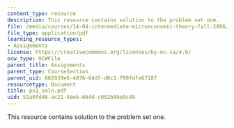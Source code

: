 ```yaml
---
content_type: resource
description: This resource contains solution to the problem set one.
file: /media/courses/14-04-intermediate-microeconomic-theory-fall-2006/51a0fd46ac214eeb664dc052b89e9c49_ps1_soln.pdf
file_type: application/pdf
learning_resource_types:
- Assignments
license: https://creativecommons.org/licenses/by-nc-sa/4.0/
ocw_type: OCWFile
parent_title: Assignments
parent_type: CourseSection
parent_uid: 602939e6-4076-64df-d0c1-799fdfe67187
resourcetype: Document
title: ps1_soln.pdf
uid: 51a0fd46-ac21-4eeb-664d-c052b89e9c49
---
```

This resource contains solution to the problem set one.
